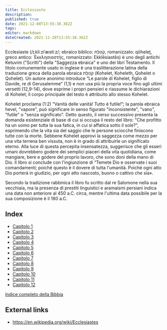 ```yaml
---
title: Ecclesiaste
description: 
published: true
date: 2021-12-08T13:55:38.362Z
tags: 
editor: markdown
dateCreated: 2021-11-28T13:55:38.362Z
---
```


Ecclesiaste (/ɪˌkliːziˈæstiːz/; ebraico biblico: קֹהֶלֶת, romanizzato: qōheleṯ, greco antico: Ἐκκλησιαστής, romanizzato: Ekklēsiastēs) è uno degli antichi Ketuvim ("Scritti") della "Saggezza ebraica" e uno dei libri Testamento. Il titolo comunemente usato in inglese è una traslitterazione latina della traduzione greca della parola ebraica קֹהֶלֶת (Kohelet, Koheleth, Qohelet o Qohelet). Un autore anonimo introduce “Le parole di Kohelet, figlio di Davide, re di Gerusalemme” (1,1) e non usa più la propria voce fino agli ultimi versetti (12,9-14), dove esprime i propri pensieri e riassume le dichiarazioni di Kohelet; il corpo principale del testo è attribuito allo stesso Kohelet.

Kohelet proclama (1:2) “Vanità delle vanità! Tutto è futile!”; la parola ebraica hevel, "vapore", può significare in senso figurato "inconsistente", "vano", "futile" o "senza significato". Detto questo, il verso successivo presenta la domanda esistenziale di base di cui si occupa il resto del libro: "Che profitto ha un uomo per tutta la sua fatica, in cui si affatica sotto il sole?", esprimendo che la vita sia del saggio che le persone sciocche finiscono tutte con la morte. Sebbene Kohelet approvi la saggezza come mezzo per una vita terrena ben vissuta, non è in grado di attribuirle un significato eterno. Alla luce di questa percepita insensatezza, suggerisce che gli esseri umani dovrebbero godere dei semplici piaceri della vita quotidiana, come mangiare, bere e godere del proprio lavoro, che sono doni della mano di Dio. Il libro si conclude con l'ingiunzione di “Temete Dio e osservate i suoi comandamenti; poiché questo è il dovere di tutta l'umanità. Poiché ogni atto Dio porterà in giudizio, per ogni atto nascosto, buono o cattivo che sia».

Secondo la tradizione rabbinica il libro fu scritto dal re Salomone nella sua vecchiaia, ma la presenza di prestiti linguistici e aramaismi persiani indica una data non anteriore al 450 a.C. circa, mentre l'ultima data possibile per la sua composizione è il 180 a.C. 

## Index

- [Capitolo 1](/it/Bible/Ecclesiastes/1)
- [Capitolo 2](/it/Bible/Ecclesiastes/2)
- [Capitolo 3](/it/Bible/Ecclesiastes/3)
- [Capitolo 4](/it/Bible/Ecclesiastes/4)
- [Capitolo 5](/it/Bible/Ecclesiastes/5)
- [Capitolo 6](/it/Bible/Ecclesiastes/6)
- [Capitolo 7](/it/Bible/Ecclesiastes/7)
- [Capitolo 8](/it/Bible/Ecclesiastes/8)
- [Capitolo 9](/it/Bible/Ecclesiastes/9)
- [Capitolo 10](/it/Bible/Ecclesiastes/10)
- [Capitolo 11](/it/Bible/Ecclesiastes/11)
- [Capitolo 12](/it/Bible/Ecclesiastes/12)



[Indice completo della Bibbia](/it/index/bible)


## External links

- https://en.wikipedia.org/wiki/Ecclesiastes